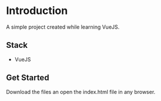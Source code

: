 # Introduction

A simple project created while learning VueJS.

## Stack

- VueJS

## Get Started

Download the files an open the index.html file in any browser.
